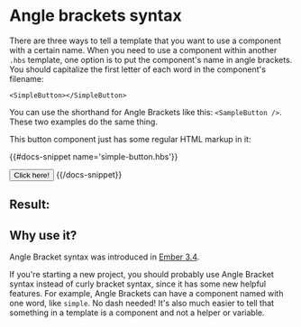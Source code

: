 # Angle brackets syntax

There are three ways to tell a template that you want to use a component with a certain name. When you need to use a component within another `.hbs` template, one option is to put the component's name in angle brackets. You should capitalize the first letter of each word in the component's filename:

```
<SimpleButton></SimpleButton>
```

You can use the shorthand for Angle Brackets like this: `<SampleButton />`. These two examples do the same thing.

This button component just has some regular HTML markup in it:

{{#docs-snippet name='simple-button.hbs'}}
<!-- simple-button.hbs -->
<button class="my-button">Click here!</button>
{{/docs-snippet}}

## Result:

<SimpleButton></SimpleButton>

## Why use it?

Angle Bracket syntax was introduced in [Ember 3.4](https://blog.emberjs.com/2018/10/07/ember-3-4-released.html).

If you're starting a new project, you should probably use Angle Bracket syntax instead of curly bracket syntax, since it has some new helpful features. For example, Angle Brackets can have a component named with one word, like `simple`. No dash needed! It's also much easier to tell that something in a template is a component and not a helper or variable.
